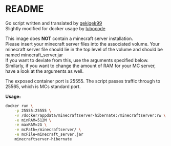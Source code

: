 # README

Go script written and translated by [gekigek99](https://github.com/gekigek99/minecraft-vanilla-server-hibernation/tree/master/go-version)\
Slightly modified for docker usage by [lubocode](https://github.com/lubocode/minecraft-vanilla-server-hibernation/tree/master/go-version)

This image does **NOT** contain a minecraft server installation.\
Please insert your minecraft server files into the associated volume.
Your minecraft server file should lie in the top level of the volume and should be named minecraft_server.jar\
If you want to deviate from this, use the arguments specified below.
Similarly, if you want to change the amount of RAM for your MC server, have a look at the arguments as well.

The exposed container port is 25555. The script passes traffic through to 25565, which is MCs standard port.

**Usage:**

```bash
docker run \
    -p 25555:25555 \
    -v /docker/appdata/minecraftserver-hibernate:/minecraftserver:rw \
    -e minRAM=512M \
    -e maxRAM=2G \
    -e mcPath=/minecraftserver/ \
    -e mcFile=minecraft_server.jar
    minecraftserver-hibernate
```
